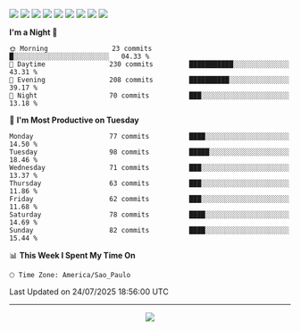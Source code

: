 <p>
  <img src="https://img.shields.io/badge/go-%2300ADD8.svg?style=for-the-badge&logo=go&logoColor=white">
  <img src="https://img.shields.io/badge/typescript-%23007ACC.svg?style=for-the-badge&logo=typescript&logoColor=white">
  <img src="https://img.shields.io/badge/node.js-6DA55F?style=for-the-badge&logo=node.js&logoColor=white">
  <img src="https://img.shields.io/badge/python-3670A0?style=for-the-badge&logo=python&logoColor=ffdd54">
  <img src="https://img.shields.io/badge/Laravel-FF2D20?style=for-the-badge&logo=laravel&logoColor=white">
  <img src="https://img.shields.io/badge/html5-%23E34F26.svg?style=for-the-badge&logo=html5&logoColor=white">
  <img src="https://img.shields.io/badge/css3-%231572B6.svg?style=for-the-badge&logo=css3&logoColor=white">
  <img src="https://img.shields.io/badge/tailwindcss-%2338B2AC.svg?style=for-the-badge&logo=tailwind-css&logoColor=white">
  <img src="https://img.shields.io/badge/AWS-%23FF9900.svg?style=for-the-badge&logo=amazon-aws&logoColor=white">
</p>

<!--START_SECTION:waka-->
**I'm a Night 🦉** 

```text
🌞 Morning                23 commits          █░░░░░░░░░░░░░░░░░░░░░░░░   04.33 % 
🌆 Daytime                230 commits         ███████████░░░░░░░░░░░░░░   43.31 % 
🌃 Evening                208 commits         ██████████░░░░░░░░░░░░░░░   39.17 % 
🌙 Night                  70 commits          ███░░░░░░░░░░░░░░░░░░░░░░   13.18 % 
```
📅 **I'm Most Productive on Tuesday** 

```text
Monday                   77 commits          ████░░░░░░░░░░░░░░░░░░░░░   14.50 % 
Tuesday                  98 commits          █████░░░░░░░░░░░░░░░░░░░░   18.46 % 
Wednesday                71 commits          ███░░░░░░░░░░░░░░░░░░░░░░   13.37 % 
Thursday                 63 commits          ███░░░░░░░░░░░░░░░░░░░░░░   11.86 % 
Friday                   62 commits          ███░░░░░░░░░░░░░░░░░░░░░░   11.68 % 
Saturday                 78 commits          ████░░░░░░░░░░░░░░░░░░░░░   14.69 % 
Sunday                   82 commits          ████░░░░░░░░░░░░░░░░░░░░░   15.44 % 
```


📊 **This Week I Spent My Time On** 

```text
🕑︎ Time Zone: America/Sao_Paulo
```


 Last Updated on 24/07/2025 18:56:00 UTC
<!--END_SECTION:waka-->

---
<p align="center">
  <img src="https://visitcount.itsvg.in/api?id=OrlatoDev&icon=0&color=12">
</p>
